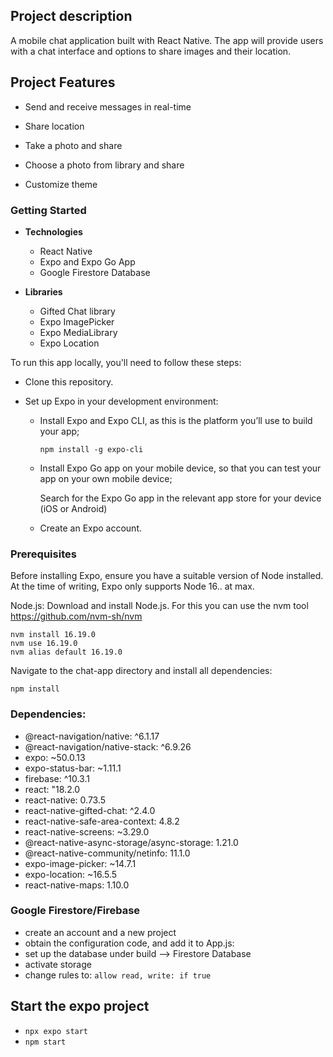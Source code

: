 ## Project description

A mobile chat application built with React Native. The app will provide users with a chat interface and options to share images and their location.

## Project Features

- Send and receive messages in real-time

- Share location

- Take a photo and share

- Choose a photo from library and share

- Customize theme

### Getting Started

- **Technologies**

  - React Native
  - Expo and Expo Go App
  - Google Firestore Database

- **Libraries**
  - Gifted Chat library
  - Expo ImagePicker
  - Expo MediaLibrary
  - Expo Location

To run this app locally, you'll need to follow these steps:

- Clone this repository.
- Set up Expo in your development environment:

  - Install Expo and Expo CLI, as this is the platform you’ll use to build your app;

        npm install -g expo-cli

  - Install Expo Go app on your mobile device, so that you can test your app on your own mobile device;

    Search for the Expo Go app in the relevant app store for your device (iOS or Android)

  - Create an Expo account.

### Prerequisites

Before installing Expo, ensure you have a suitable version of Node installed. At the time of writing, Expo only supports Node 16.. at max.

Node.js: Download and install Node.js. For this you can use the nvm tool https://github.com/nvm-sh/nvm

    nvm install 16.19.0
    nvm use 16.19.0
    nvm alias default 16.19.0

Navigate to the chat-app directory and install all dependencies:

    npm install

    
  ### Dependencies:
- @react-navigation/native: ^6.1.17
- @react-navigation/native-stack: ^6.9.26
- expo: ~50.0.13
- expo-status-bar: ~1.11.1
- firebase: ^10.3.1
- react: "18.2.0
- react-native: 0.73.5
- react-native-gifted-chat: ^2.4.0
- react-native-safe-area-context: 4.8.2
- react-native-screens: ~3.29.0
- @react-native-async-storage/async-storage: 1.21.0
- @react-native-community/netinfo: 11.1.0
- expo-image-picker: ~14.7.1
- expo-location: ~16.5.5
- react-native-maps: 1.10.0

### Google Firestore/Firebase
- create an account and a new project
- obtain the configuration code, and add it to App.js:
- set up the database under build --> Firestore Database
- activate storage
- change rules to: `allow read, write: if true`

## Start the expo project
- `npx expo start`
- `npm start`
